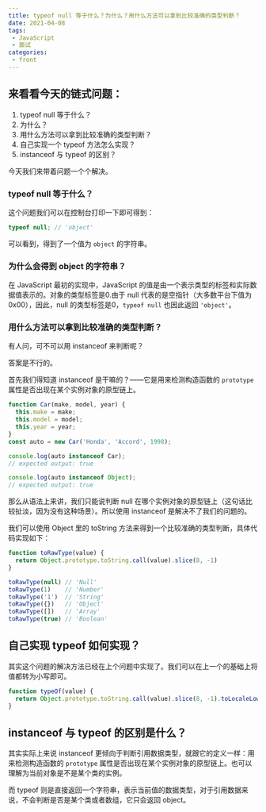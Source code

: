 ```yaml
---
title: typeof null 等于什么？为什么？用什么方法可以拿到比较准确的类型判断？
date: 2021-04-08
tags:
 - JavaScript
 - 面试
categories:
 - front
---
```


## 来看看今天的链式问题：
1. typeof null 等于什么？
2. 为什么？
3. 用什么方法可以拿到比较准确的类型判断？
4. 自己实现一个 typeof 方法怎么实现？
5. instanceof 与 typeof 的区别？

今天我们来带着问题一个个解决。

### typeof null 等于什么？

这个问题我们可以在控制台打印一下即可得到：

```js
typeof null; // 'object'
```

可以看到，得到了一个值为 `object` 的字符串。

### 为什么会得到 object 的字符串？

在 JavaScript 最初的实现中，JavaScript 的值是由一个表示类型的标签和实际数据值表示的。对象的类型标签是0.由于 null 代表的是空指针（大多数平台下值为 0x00），因此，null 的类型标签是0，`typeof null` 也因此返回 `'object'`。

### 用什么方法可以拿到比较准确的类型判断？

有人问，可不可以用 instanceof 来判断呢？

答案是不行的。

首先我们得知道 instanceof 是干嘛的？——它是用来检测构造函数的 `prototype` 属性是否出现在某个实例对象的原型链上。

```js
function Car(make, model, year) {
  this.make = make;
  this.model = model;
  this.year = year;
}
const auto = new Car('Honda', 'Accord', 1998);

console.log(auto instanceof Car);
// expected output: true

console.log(auto instanceof Object);
// expected output: true

```

那么从语法上来讲，我们只能说判断 null 在哪个实例对象的原型链上（这句话比较扯淡，因为没有这种场景）。所以使用 instanceof 是解决不了我们的问题的。

我们可以使用 Object 里的 toString 方法来得到一个比较准确的类型判断，具体代码实现如下：

```js
function toRawType(value) {
  return Object.prototype.toString.call(value).slice(8, -1)
}

toRawType(null) // 'Null'
toRawType(1)    // 'Number'
toRawType('1')  // 'String'
toRawType({})   // 'Object'
toRawType([])   // 'Array'
toRawType(true) // 'Boolean'
```

## 自己实现 typeof 如何实现？

其实这个问题的解决方法已经在上个问题中实现了。我们可以在上一个的基础上将值都转为小写即可。

```js
function typeOf(value) {
  return Object.prototype.toString.call(value).slice(8, -1).toLocaleLowerCase()
}
```

## instanceof 与 typeof 的区别是什么？

其实实际上来说 instanceof 更倾向于判断引用数据类型，就跟它的定义一样：用来检测构造函数的 `prototype` 属性是否出现在某个实例对象的原型链上。也可以理解为当前对象是不是某个类的实例。

而 typeof 则是直接返回一个字符串，表示当前值的数据类型，对于引用数据来说，不会判断是否是某个类或者数组，它只会返回 object。